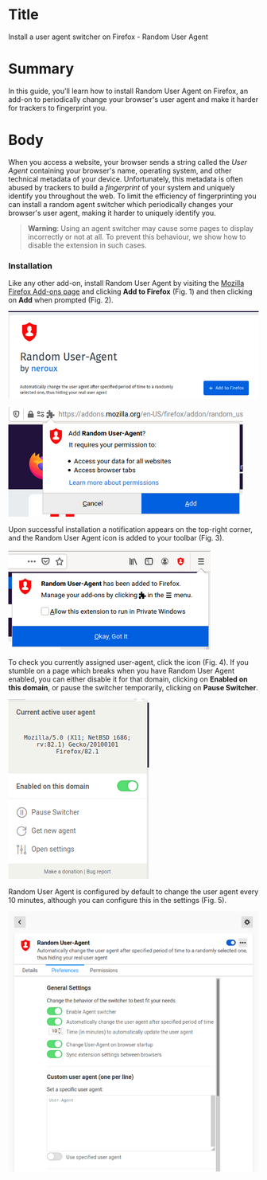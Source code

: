 # Title #
Install a user agent switcher on Firefox - Random User Agent

# Summary #
In this guide, you'll learn how to install Random User Agent on Firefox, an add-on to periodically change your browser's user agent and make it harder for trackers to fingerprint you.

# Body #
When you access a website, your browser sends a string called the *User Agent* containing your browser's name, operating system, and other technical metadata of your device. Unfortunately, this metadata is often abused by trackers to build a *fingerprint* of your system and uniquely identify you throughout the web. To limit the efficiency of fingerprinting you can install a random agent switcher which periodically changes your browser's user agent, making it harder to uniquely identify you.

> **Warning**: Using an agent switcher may cause some pages to display incorrectly or not at all. To prevent this behaviour, we show how to disable the extension in such cases.

### Installation ###
Like any other add-on, install Random User Agent by visiting the [Mozilla Firefox Add-ons page][1] and clicking **Add to Firefox** (Fig. 1) and then clicking on **Add** when prompted (Fig. 2).

![Fig. 1: Download Random User Agent](../../images/Firefox/agent-add.png?raw=true)

![Fig. 2: Add Random User Agent to Firefox](../../images/Firefox/agent-prompt.png?raw=true)

Upon successful installation a notification appears on the top-right corner, and the Random User Agent icon is added to your toolbar (Fig. 3).

![Fig. 3: Notification of successful installation](../../images/Firefox/agent-notify.png?raw=true)

To check you currently assigned user-agent, click the icon (Fig. 4). If you stumble on a page which breaks when you have Random User Agent enabled, you can either disable it for that domain, clicking on **Enabled on this domain**, or pause the switcher temporarily, clicking on **Pause Switcher**.

![Fig. 4: Random User Agent pop-up interface](../../images/Firefox/agent-test.png?raw=true)

Random User Agent is configured by default to change the user agent every 10 minutes, although you can configure this in the settings (Fig. 5).

![Fig. 5: Random User Agent settings page](../../images/Firefox/agent-settings.png?raw=true)

[1]: https://addons.mozilla.org/en-US/firefox/addon/random_user_agent/
